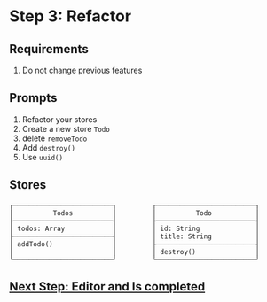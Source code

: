 # Step 3: Refactor

## Requirements

1. Do not change previous features

## Prompts

1. Refactor your stores
1. Create a new store `Todo`
1. delete `removeTodo`
1. Add `destroy()`
1. Use `uuid()`


## Stores

```
┌─────────────────────────┐         ┌─────────────────────────┐
│          Todos          │         │          Todo           │
├─────────────────────────┤         ├─────────────────────────┤
│ todos: Array            │         │ id: String              │
├─────────────────────────┤         │ title: String           │
│ addTodo()               │         ├─────────────────────────┤
│                         │         │ destroy()               │
└─────────────────────────┘         └─────────────────────────┘
```


## [Next Step: Editor and Is completed](STEP_4.md)
